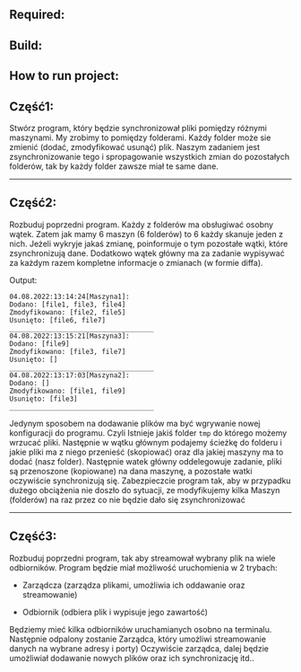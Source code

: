 ## Required:
## Build:
## How to run project:



## Część1: 
 Stwórz program, który będzie synchronizował pliki pomiędzy różnymi maszynami. My zrobimy to pomiędzy folderami. Każdy folder może sie zmienić (dodać, zmodyfikować usunąć) plik. Naszym zadaniem jest zsynchronizowanie tego i spropagowanie wszystkich zmian do pozostałych folderów, tak by każdy folder zawsze miał te same dane. 

___

## Część2: 
Rozbuduj poprzedni program. Każdy z folderów ma obsługiwać osobny wątek. Zatem jak mamy 6 maszyn (6 folderów) to 6 każdy skanuje jeden z nich. Jeżeli wykryje jakaś zmianę, poinformuje o tym pozostałe wątki, które zsynchronizują dane. Dodatkowo wątek główny ma za zadanie wypisywać za każdym razem kompletne informacje o zmianach (w formie diffa). 

  
Output:
```
04.08.2022:13:14:24[Maszyna1]: 
Dodano: [file1, file3, file4] 
Zmodyfikowano: [file2, file5] 
Usunięto: [file6, file7]
____________________________________
04.08.2022:13:15:21[Maszyna3]: 
Dodano: [file9] 
Zmodyfikowano: [file3, file7] 
Usunięto: []
____________________________________
04.08.2022:13:17:03[Maszyna2]: 
Dodano: [] 
Zmodyfikowano: [file1, file9] 
Usunięto: [file3]
____________________________________  
```
  
Jedynym sposobem na dodawanie plików ma być wgrywanie nowej konfiguracji do programu. Czyli Istnieje jakiś folder `tmp` do którego możemy wrzucać pliki. Następnie w wątku głównym podajemy ścieżkę do folderu i jakie pliki ma z niego przenieść (skopiować) oraz dla jakiej maszyny ma to dodać (nasz folder). Następnie watek główny oddelegowuje zadanie, pliki są przenoszone (kopiowane) na dana maszynę, a pozostałe watki oczywiście synchronizują się. Zabezpieczcie program tak, aby w przypadku dużego obciążenia nie doszło do sytuacji, ze modyfikujemy kilka Maszyn (folderów) na raz przez co nie będzie dało się zsynchronizować 

___

## Część3: 
Rozbuduj poprzedni program, tak aby streamował wybrany plik na wiele odbiorników. Program będzie miał możliwość uruchomienia w 2 trybach: 

- Zarządcza (zarządza plikami, umożliwia ich oddawanie oraz streamowanie) 

- Odbiornik (odbiera plik i wypisuje jego zawartość) 

  

Będziemy mieć kilka odbiorników uruchamianych osobno na terminalu. Następnie odpalony zostanie Zarządca, który umożliwi streamowanie danych na wybrane adresy i porty) Oczywiście zarządca, dalej będzie umożliwiał dodawanie nowych plików oraz ich synchronizację itd.. 

